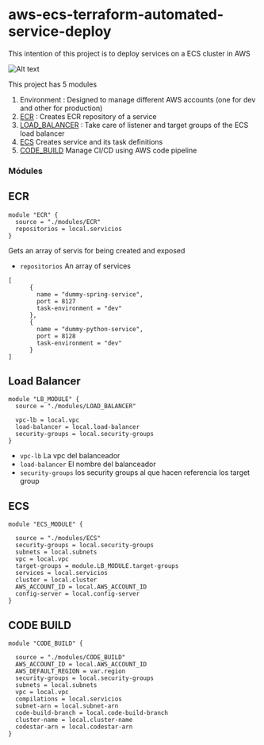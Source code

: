 # aws-ecs-terraform-automated-service-deploy

This intention of this project is to deploy services on a ECS cluster in AWS

![Alt text](https://ecu-infra-images.s3.us-east-2.amazonaws.com/neo-ecs-infra.drawio.png "Optional title")

This project has 5 modules 

1. Environment : Designed to manage different AWS accounts (one for dev and other for production)
2. [ECR](#ECR) : Creates ECR repository of a service
3. [LOAD_BALANCER](#LOAD_BALANCER) : Take care of listener and target groups of the ECS load balancer 
4. [ECS](#ECS) Creates service and its task definitions
5. [CODE_BUILD](#CODE_BUILD) Manage CI/CD using AWS code pipeline 


### Módules

## <a name="ECR"></a> ECR







```hcl
module "ECR" {
  source = "./modules/ECR"
  repositorios = local.servicios
}
```

Gets an array of servis for being created and exposed

- `repositorios` An array of services

```hcl
[
      {
        name = "dummy-spring-service",
        port = 8127
        task-environment = "dev"
      },
      {
        name = "dummy-python-service",
        port = 8128
        task-environment = "dev"
      }
]
```

## <a name="LOAD_BALANCER"></a> Load Balancer

```hcl
module "LB_MODULE" {
  source = "./modules/LOAD_BALANCER"
  
  vpc-lb = local.vpc
  load-balancer = local.load-balancer
  security-groups = local.security-groups
}
```

- `vpc-lb` La vpc del balanceador
- `load-balancer` El nombre del balanceador
- `security-groups` los security groups al que hacen referencia los target group

## <a name="ECS"></a> ECS

```hcl
module "ECS_MODULE" {

  source = "./modules/ECS"
  security-groups = local.security-groups
  subnets = local.subnets
  vpc = local.vpc
  target-groups = module.LB_MODULE.target-groups
  services = local.servicios
  cluster = local.cluster
  AWS_ACCOUNT_ID = local.AWS_ACCOUNT_ID
  config-server = local.config-server
}
```

## <a name="CODE_BUILD"></a> CODE BUILD

```hcl
module "CODE_BUILD" {

  source = "./modules/CODE_BUILD"
  AWS_ACCOUNT_ID = local.AWS_ACCOUNT_ID
  AWS_DEFAULT_REGION = var.region
  security-groups = local.security-groups
  subnets = local.subnets
  vpc = local.vpc
  compilations = local.servicios
  subnet-arn = local.subnet-arn
  code-build-branch = local.code-build-branch
  cluster-name = local.cluster-name
  codestar-arn = local.codestar-arn
}
```





